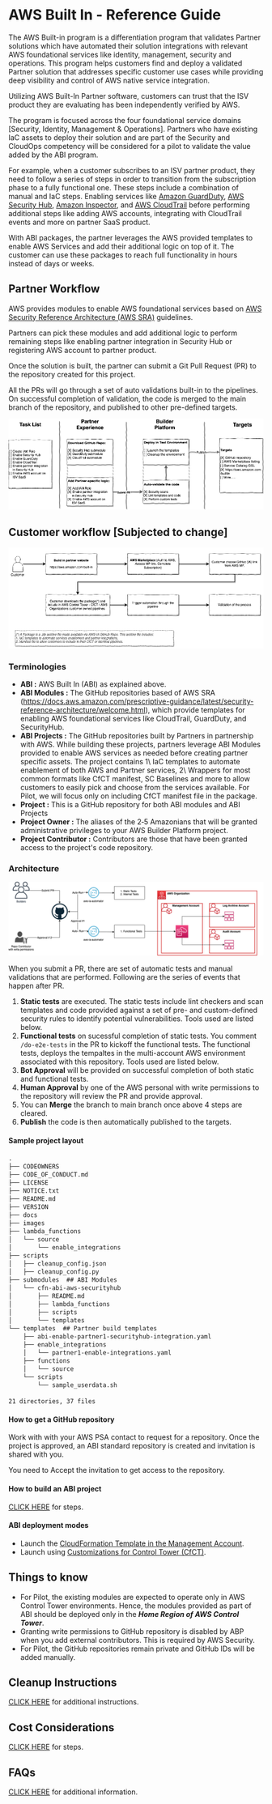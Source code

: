 # AWS Built In - Reference Guide

The AWS Built-in program is a differentiation program that validates Partner solutions which have automated their solution integrations with relevant AWS foundational services like identity, management, security and operations.  This program helps customers find and deploy a validated Partner solution that addresses specific customer use cases while providing deep visibility and control of AWS native service integration.

Utilizing AWS Built-In Partner software, customers can trust that the ISV product they are evaluating has been independently verified by AWS.

The program is focused across the four foundational service domains [Security, Identity, Management & Operations]. Partners who have existing IaC assets to deploy their solution and are part of the Security and CloudOps competency will be considered for a pilot to validate the value added by the ABI program. 

For example, when a customer subscribes to an ISV partner product, they need to follow a series of steps in order to transition from the subscription phase to a fully functional one. These steps include a combination of manual and IaC steps. Enabling services like [Amazon GuardDuty](https://aws.amazon.com/guardduty/), [AWS Security Hub](https://aws.amazon.com/security-hub/), [Amazon Inspector](https://aws.amazon.com/inspector/), and [AWS CloudTrail](https://aws.amazon.com/cloudtrail/) before performing additional steps like adding AWS accounts, integrating with CloudTrail events and more on partner SaaS product.

With ABI packages, the partner leverages the AWS provided templates to enable AWS Services and add their additional logic on top of it. The customer can use these packages to reach full functionality in hours instead of days or weeks.

## Partner Workflow

AWS provides modules to enable AWS foundational services based on [AWS Security Reference Architecture (AWS SRA)](https://docs.aws.amazon.com/prescriptive-guidance/latest/security-reference-architecture/welcome.html) guidelines. 

Partners can pick these modules and add additional logic to perform remaining steps like enabling partner integration in Security Hub or registering AWS account to partner product.

Once the solution is built, the partner can submit a Git Pull Request (PR) to the repository created for this project. 

All the PRs will go through a set of auto validations built-in to the pipelines. On successful completion of validation, the code is merged to the main branch of the repository, and published to other pre-defined targets.

![Partner Workflow](/images/partner_workflow.png)


## Customer workflow [Subjected to change]

![Customer Workflow](/images/customer_workflow.png)


### Terminologies

* **ABI :**   AWS Built In (ABI)  as explained above.
* **ABI Modules :** The GitHub repositories based of AWS SRA (https://docs.aws.amazon.com/prescriptive-guidance/latest/security-reference-architecture/welcome.html), which provide templates for enabling AWS foundational services like CloudTrail, GuardDuty, and SecurityHub.
* **ABI Projects :** The GitHub repositories built by Partners in partnership with AWS. While building these projects, partners leverage ABI Modules provided to enable AWS services as needed before creating partner specific assets. The project contains 1\ IaC templates to automate enablement of both AWS and Partner services, 2\ Wrappers for most common formats like CfCT manifest, SC Baselines and more to allow customers to easily pick and choose from the services available. For Pilot, we will focus only on including CfCT manifest file in the package.
* **Project :** This is a GitHub repository for both ABI modules and ABI Projects
* **Project Owner :** The aliases of the 2‑5 Amazonians that will be granted administrative privileges to your AWS Builder Platform project.
* **Project Contributor :** Contributors are those that have been granted access to the project's code repository.


### Architecture

![ABI Architecture](images/abi-architecture.png)

When you submit a PR, there are set of automatic tests and manual validations that are performed. Following are the series of events that happen after PR.
1. **Static tests** are executed. The static tests include lint checkers and scan templates and code provided against a set of pre- and custom-defined security rules to identify potential vulnerabilities. Tools used are listed below.
2. **Functional tests** on sucessful completion of static tests. You comment `/do-e2e-tests` in the PR to kickoff the functional tests. The functional tests, deploys the tempaltes in the multi-account AWS environment associated with this repository. Tools used are listed below.
3. **Bot Approval** will be provided on successful completion of both static and functional tests. 
4. **Human Approval** by one of the AWS personal with write permissions to the repository will review the PR and provide approval.
5. You can **Merge** the branch to main branch once above 4 steps are cleared.
6. **Publish** the code is then automatically published to the targets.


#### Sample project layout

```
.
├── CODEOWNERS
├── CODE_OF_CONDUCT.md
├── LICENSE
├── NOTICE.txt
├── README.md
├── VERSION
├── docs
├── images
├── lambda_functions
│   └── source
│       └── enable_integrations
├── scripts
│   ├── cleanup_config.json
│   ├── cleanup_config.py
├── submodules  ## ABI Modules
│   └── cfn-abi-aws-securityhub
│       ├── README.md
│       ├── lambda_functions
│       ├── scripts
│       └── templates
└── templates  ## Partner build templates
    ├── abi-enable-partner1-securityhub-integration.yaml
    ├── enable_integrations
    │   └── partner1-enable-integrations.yaml
    ├── functions
    │   └── source
    └── scripts
        └── sample_userdata.sh

21 directories, 37 files
```
#### How to get a GitHub repository

Work with with your AWS PSA contact to request for a repository. Once the project is approved, an ABI standard repository is created and invitation is shared with you. 

You need to Accept the invitation to get access to the repository.

#### How to build an ABI project 

[CLICK HERE](docs/how-to-build-abi-project.md) for steps. 

#### ABI deployment modes

* Launch the [CloudFormation Template in the Management Account](docs/launch-using-cloudformation.md).
* Launch using [Customizations for Control Tower (CfCT)](docs/launch-using-cfct.md).

## Things to know

* For Pilot, the existing modules are expected to operate only in AWS Control Tower environments. Hence, the modules provided as part of ABI should be deployed only in the ***Home Region of AWS Control Tower***.
* Granting write permissions to GitHub repository is disabled by ABP when you add external contributors. This is required by AWS Security.
* For Pilot, the GitHub repositories remain private and GitHub IDs will be added manually.

## Cleanup Instructions

[CLICK HERE](docs/cleanup-instructions.md) for additional instructions. 


## Cost Considerations

[CLICK HERE](docs/cost-considerations.md) for steps. 

## FAQs

 [CLICK HERE](docs/faqs.md) for additional information. 






